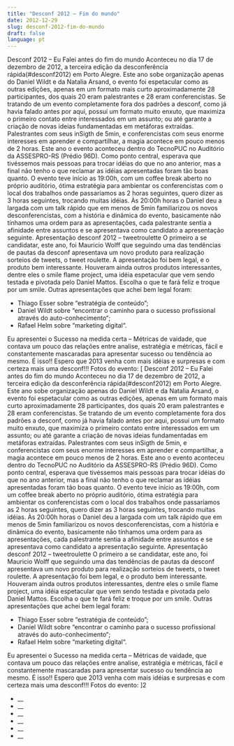 ```yaml
---
title: "Desconf 2012 – Fim do mundo"
date: 2012-12-29
slug: desconf-2012-fim-do-mundo
draft: false
language: pt
---
```


Desconf 2012 – Eu Falei antes do fim do mundo
Aconteceu no dia 17 de dezembro de 2012, a terceira edição da desconferência rápida(#desconf2012) em Porto Alegre. Este ano sobe organização apenas do Daniel Wildt e da Natalia Arsand, o evento foi espetacular como as outras edições, apenas em um formato mais curto aproximadamente 28 participantes, dos quais 20 eram palestrantes e 28 eram conferencistas.
Se tratando de um evento completamente fora dos padrões a desconf, como já havia falado antes por aqui, possuí um formato muito enxuto, que maximiza o primeiro contato entre interessados em um assunto; ou até garante a criação de novas ideias fundamentadas em metáforas extraídas. Palestrantes com seus inSigth de 5min, e conferencistas com seus enorme interesses em aprender e compartilhar, a magia acontece em pouco menos de 2 horas.
Este ano o evento aconteceu dentro do TecnoPUC no Auditório da ASSESPRO-RS (Prédio 96D). Como ponto central, esperava que tivéssemos mais pessoas para trocar idéias do que no ano anterior, mas a final não tenho o que reclamar as idéias apresentadas foram tão boas quanto.
O evento teve início as 19:00h, com um coffee break aberto no próprio auditório, ótima estratégia para ambientar os conferencistas com o local dos trabalhos onde passaríamos as 2 horas seguintes, quero dizer as 3 horas seguintes, trocando muitas idéias.
Às 20:00h horas o Daniel deu a largada com um talk rápido que em menos de 5min familiarizou os novos desconferencistas, com a história e dinâmica do evento, basicamente não tínhamos uma ordem para as apresentações, cada palestrante sentia a afinidade entre assuntos e se apresentava como candidato a apresentação seguinte.
Apresentação desconf 2012 – tweetroulette
O primeiro a se candidatar, este ano, foi Mauricio Wolff que seguindo uma das tendências de pautas da desconf apresentava um novo produto para realização sorteios de tweets, o tweet roulette. A apresentação foi bem legal, e o produto bem interessante. Houveram ainda outros produtos interessantes, dentre eles o smile flame project, uma idéia espetacular que vem sendo testada e pivotada pelo Daniel Mattos.
Escolha o que te fará feliz e troque por um smile.
Outras apresentações que achei bem legal foram:
- Thiago Esser sobre “estratégia de conteúdo”;
- Daniel Wildt sobre “encontrar o caminho para o sucesso profissional através do auto-conhecimento“;
- Rafael Helm sobre “marketing digital“.

Eu apresentei o Sucesso na medida certa – Métricas de vaidade, que contava um pouco das relações entre analise, estratégia e métricas, fácil e constantemente mascaradas para apresentar sucesso ou tendência ao mesmo.
É isso!! Espero que 2013 venha com mais idéias e surpresas e com certeza mais uma desconf!!!
Fotos do evento:
[
Desconf 2012 – Eu Falei antes do fim do mundo
Aconteceu no dia 17 de dezembro de 2012, a terceira edição da desconferência rápida(#desconf2012) em Porto Alegre. Este ano sobe organização apenas do Daniel Wildt e da Natalia Arsand, o evento foi espetacular como as outras edições, apenas em um formato mais curto aproximadamente 28 participantes, dos quais 20 eram palestrantes e 28 eram conferencistas.
Se tratando de um evento completamente fora dos padrões a desconf, como já havia falado antes por aqui, possuí um formato muito enxuto, que maximiza o primeiro contato entre interessados em um assunto; ou até garante a criação de novas ideias fundamentadas em metáforas extraídas. Palestrantes com seus inSigth de 5min, e conferencistas com seus enorme interesses em aprender e compartilhar, a magia acontece em pouco menos de 2 horas.
Este ano o evento aconteceu dentro do TecnoPUC no Auditório da ASSESPRO-RS (Prédio 96D). Como ponto central, esperava que tivéssemos mais pessoas para trocar idéias do que no ano anterior, mas a final não tenho o que reclamar as idéias apresentadas foram tão boas quanto.
O evento teve início as 19:00h, com um coffee break aberto no próprio auditório, ótima estratégia para ambientar os conferencistas com o local dos trabalhos onde passaríamos as 2 horas seguintes, quero dizer as 3 horas seguintes, trocando muitas idéias.
Às 20:00h horas o Daniel deu a largada com um talk rápido que em menos de 5min familiarizou os novos desconferencistas, com a história e dinâmica do evento, basicamente não tínhamos uma ordem para as apresentações, cada palestrante sentia a afinidade entre assuntos e se apresentava como candidato a apresentação seguinte.
Apresentação desconf 2012 – tweetroulette
O primeiro a se candidatar, este ano, foi Mauricio Wolff que seguindo uma das tendências de pautas da desconf apresentava um novo produto para realização sorteios de tweets, o tweet roulette. A apresentação foi bem legal, e o produto bem interessante. Houveram ainda outros produtos interessantes, dentre eles o smile flame project, uma idéia espetacular que vem sendo testada e pivotada pelo Daniel Mattos.
Escolha o que te fará feliz e troque por um smile.
Outras apresentações que achei bem legal foram:
- Thiago Esser sobre “estratégia de conteúdo”;
- Daniel Wildt sobre “encontrar o caminho para o sucesso profissional através do auto-conhecimento“;
- Rafael Helm sobre “marketing digital“.

Eu apresentei o Sucesso na medida certa – Métricas de vaidade, que contava um pouco das relações entre analise, estratégia e métricas, fácil e constantemente mascaradas para apresentar sucesso ou tendência ao mesmo.
É isso!! Espero que 2013 venha com mais idéias e surpresas e com certeza mais uma desconf!!!
Fotos do evento:
]2
- __
- __
- __
- __
- __
- __